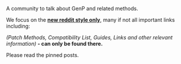 A community to talk about GenP and related methods.

We focus on the **[new reddit style only](https://new.reddit.com/r/GenP/)**, many if not all important links including:

*(Patch Methods, Compatibility List, Guides, Links and other relevant information)*
**- can only be found there.**

Please read the pinned posts.